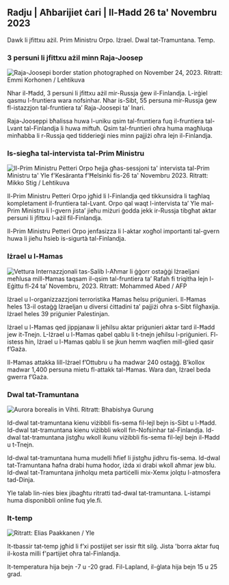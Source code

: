 Radju \| Aħbarijiet ċari \| Il-Ħadd 26 ta' Novembru 2023
---------------------------------------------

Dawk li jfittxu ażil. Prim Ministru Orpo. Iżrael. Dwal tat-Tramuntana. Temp.

### 3 persuni li jfittxu ażil minn Raja-Joosep

![Raja-Joosepi border station photographed on November 24, 2023. Ritratt: Emmi Korhonen / Lehtikuva](https://images.cdn.yle.fi/image/upload/c_crop,h_2880,w_5120,x_0,y_424/ar_1.7777777777777777,c_fill,g_faces,h_675,w_1200/dpr_1.0/q_auto:eco/f_auto/fl_lossy/v1700842179/39-120631365609f1502)

Nhar il-Ħadd, 3 persuni li jfittxu ażil mir-Russja ġew il-Finlandja. L-irġiel qasmu l-fruntiera wara nofsinhar. Nhar is-Sibt, 55 persuna mir-Russja ġew fl-istazzjon tal-fruntiera ta’ Raja-Joosepi ta’ Inari.

Raja-Jooseppi bħalissa huwa l-uniku qsim tal-fruntiera fuq il-fruntiera tal-Lvant tal-Finlandja li huwa miftuħ. Qsim tal-fruntieri oħra huma magħluqa minħabba li r-Russja qed tidderieġi nies minn pajjiżi oħra lejn il-Finlandja.

### Is-siegħa tal-intervista tal-Prim Ministru

![Il-Prim Ministru Petteri Orpo ħejja għas-sessjoni ta' intervista tal-Prim Ministru ta' Yle f'Kesäranta f'Ħelsinki fis-26 ta' Novembru 2023. Ritratt: Mikko Stig / Lehtikuva](https://images.cdn.yle.fi/image/upload/c_crop,h_2772,W_4928,X_0,Y_207/AR_1.77777777777777777,C_Fill,G_FACES,H_675,W_1200/DPR_1.0/Q_AUTO:ECO/F_AUTO/FL_LOSSY/V1701000739/39-1206810656335CCB8329)

Il-Prim Ministru Petteri Orpo jgħid li l-Finlandja qed tikkunsidra li tagħlaq kompletament il-fruntiera tal-Lvant. Orpo qal waqt l-intervista ta’ Yle mal-Prim Ministru li l-gvern jista’ jieħu miżuri ġodda jekk ir-Russja tibgħat aktar persuni li jfittxu l-ażil fil-Finlandja.

Il-Prim Ministru Petteri Orpo jenfasizza li l-aktar xogħol importanti tal-gvern huwa li jieħu ħsieb is-sigurtà tal-Finlandja.

### Iżrael u l-Ħamas

![Vettura Internazzjonali tas-Salib l-Aħmar li ġġorr ostaġġi Iżraeljani meħlusa mill-Ħamas taqsam il-qsim tal-fruntiera ta’ Rafah fi triqitha lejn l-Eġittu fl-24 ta’ Novembru, 2023. Ritratt: Mohammed Abed / AFP](https://images.cdn.yle.fi/image/upload/c_crop,h_2079,w_3696,x_0,y_366/ar_1.7777777777777777,c_fill,g_faces,h_675,w_1200/dpr_1.0/q_auto:eco/f_lossy/f_0508491705636560e4e1a0ebe)

Iżrael u l-organizzazzjoni terroristika Ħamas ħelsu priġunieri. Il-Ħamas ħeles 13-il ostaġġ Iżraeljan u diversi ċittadini ta’ pajjiżi oħra s-Sibt filgħaxija. Iżrael ħeles 39 priġunier Palestinjan.

Iżrael u l-Ħamas qed jippjanaw li jeħilsu aktar priġunieri aktar tard il-Ħadd jew it-Tnejn. L-Iżrael u l-Ħamas qabel qablu li t-tnejn jeħilsu l-priġunieri. Fl-istess ħin, Iżrael u l-Ħamas qablu li se jkun hemm waqfien mill-ġlied qasir f’Gaża.

Il-Ħamas attakka lill-Iżrael f’Ottubru u ħa madwar 240 ostaġġ. B’kollox madwar 1,400 persuna mietu fl-attakk tal-Ħamas. Wara dan, Iżrael beda gwerra f’Gaża.

### Dwal tat-Tramuntana

![Aurora borealis in Vihti. Ritratt: Bhabishya Gurung](https://images.cdn.yle.fi/image/upload/c_crop,h_360,w_640,x_0,y_443/ar_1.777777777777777,c_fill,g_faces,h_675,w_qr_auto.eco/f_auto/fl_lossy/v1700996219/39-120676065630ab4cbda3)

Id-dwal tat-tramuntana kienu viżibbli fis-sema fil-lejl bejn is-Sibt u l-Ħadd. Id-dwal tat-tramuntana kienu viżibbli wkoll fin-Nofsinhar tal-Finlandja. Id-dwal tat-tramuntana jistgħu wkoll ikunu viżibbli fis-sema fil-lejl bejn il-Ħadd u t-Tnejn.

Id-dwal tat-tramuntana huma mudelli ħfief li jistgħu jidhru fis-sema. Id-dwal tat-Tramuntana ħafna drabi huma ħodor, iżda xi drabi wkoll aħmar jew blu. Id-dwal tat-Tramuntana jinħolqu meta partiċelli mix-Xemx jolqtu l-atmosfera tad-Dinja.

Yle talab lin-nies biex jibagħtu ritratti tad-dwal tat-tramuntana. L-istampi huma disponibbli online fuq yle.fi.

### It-temp

![ Ritratt: Elias Paakkanen / Yle](https://images.cdn.yle.fi/image/upload/c_crop,h_1080,w_1919,x_0,y_0/ar_1.7777777777777777,c_fill,g_faces,h_670/d_r_670.0/q_auto:eco/f_auto/fl_lossy/v1701007097/39-120685165634edcb0ac7)

It-tbassir tat-temp jgħid li f’xi postijiet ser issir ftit silġ. Jista 'borra aktar fuq il-kosta milli f'partijiet oħra tal-Finlandja.

It-temperatura hija bejn -7 u -20 grad. Fil-Lapland, il-ġlata hija bejn 15 u 25 grad.